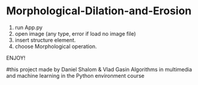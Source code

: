 # Morphological-Dilation-and-Erosion
1. run App.py
2. open image (any type, error if load no image file)
3. insert structure element.
4. choose Morphological operation.

ENJOY!



#this project made by Daniel Shalom & Vlad Gasin
Algorithms in multimedia and machine learning in the Python environment course
